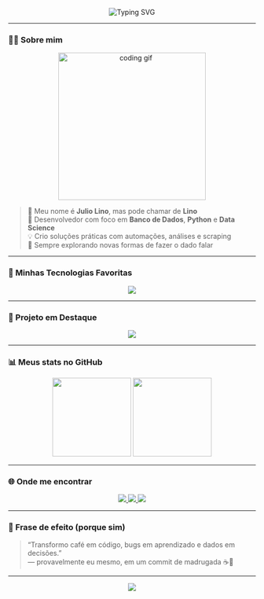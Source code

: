 <!-- Banner de Boas-Vindas -->
<p align="center">
  <img src="https://readme-typing-svg.herokuapp.com?font=Fira+Code&size=26&pause=1000&center=true&vCenter=true&width=435&lines=Salve%2C+eu+sou+o+Julio+Lino!;Desenvolvedor+de+Banco+de+Dados;Amante+do+Python+e+da+Data+Science!" alt="Typing SVG" />
</p>

---

### 👨‍💻 Sobre mim

<p align="center">
  <img src="https://media.giphy.com/media/qgQUggAC3Pfv687qPC/giphy.gif" width="300" alt="coding gif">
</p>

> 🎯 Meu nome é **Julio Lino**, mas pode chamar de **Lino**  
> 📍 Desenvolvedor com foco em **Banco de Dados**, **Python** e **Data Science**  
> 💡 Crio soluções práticas com automações, análises e scraping  
> 🔭 Sempre explorando novas formas de fazer o dado falar

---

### 🚀 Minhas Tecnologias Favoritas

<p align="center">
  <img src="https://skillicons.dev/icons?i=python,numpy,pandas,sqlite,mysql,postgres,html,css,js,git,github" />
</p>

---

### 📌 Projeto em Destaque

<p align="center">
  <a href="https://github.com/JulioLino10/my_new_portfolio">
    <img src="https://img.shields.io/badge/Portfólio-Pessoal-1f425f.svg?style=for-the-badge&logo=github" />
  </a>
</p>

---

### 📊 Meus stats no GitHub

<p align="center">
  <img src="https://github-readme-stats.vercel.app/api?username=JulioLino10&show_icons=true&theme=dracula&count_private=true&hide=issues&hide_title=true" height="160"/>
  <img src="https://github-readme-stats.vercel.app/api/top-langs/?username=JulioLino10&layout=compact&theme=dracula" height="160"/>
</p>

---

### 🌐 Onde me encontrar

<p align="center">
  <a href="https://juliolino10.github.io/link_instagram/" target="_blank">
    <img src="https://img.shields.io/badge/Portfólio-000?style=for-the-badge&logo=github&logoColor=white" />
  </a>
  <a href="https://www.instagram.com/_lino0z_/" target="_blank">
    <img src="https://img.shields.io/badge/Instagram-E4405F?style=for-the-badge&logo=instagram&logoColor=white" />
  </a>
  <a href="https://www.linkedin.com/in/julio-lino-58a7a2284/" target="_blank">
    <img src="https://img.shields.io/badge/LinkedIn-0077B5?style=for-the-badge&logo=linkedin&logoColor=white" />
  </a>
</p>

---

### 💭 Frase de efeito (porque sim)

> “Transformo café em código, bugs em aprendizado e dados em decisões.”  
> — provavelmente eu mesmo, em um commit de madrugada ☕🌙

---

<p align="center">
  <img src="https://capsule-render.vercel.app/api?type=waving&color=0d1117&height=100&section=footer"/>
</p>
